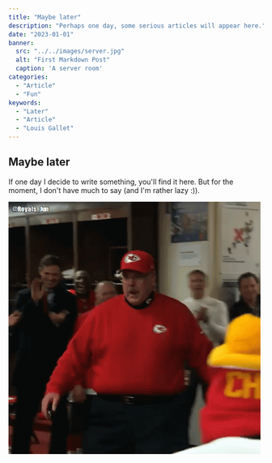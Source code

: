 ```yaml
---
title: "Maybe later"
description: "Perhaps one day, some serious articles will appear here."
date: "2023-01-01"
banner:
  src: "../../images/server.jpg"
  alt: "First Markdown Post"
  caption: 'A server room'
categories:
  - "Article"
  - "Fun"
keywords:
  - "Later"
  - "Article"
  - "Louis Gallet"
---
```


## Maybe later
If one day I decide to write something, you'll find it here. But for the moment, I don't have much to say (and I'm rather lazy :)).

![Dab Mcdo](../../images/dab.gif)